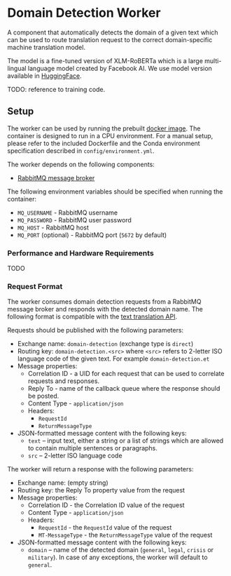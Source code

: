 # Domain Detection Worker

A component that automatically detects the domain of a given text which can be used to route translation request to the correct domain-specific machine translation model.

The model is a fine-tuned version of XLM-RoBERTa which is a large multi-lingual language model created by Facebook AI. We use model version available in [HuggingFace](https://huggingface.co/transformers/model_doc/xlmroberta.html).

TODO: reference to training code.

## Setup

The worker can be used by running the prebuilt [docker image](ghcr.io/project-mtee/domain-detection-worker). The 
container is designed to run in a CPU environment. For a manual setup, please refer to the included Dockerfile and 
the Conda environment specification described in `config/environment.yml`. 

The worker depends on the following components:
- [RabbitMQ message broker](https://www.rabbitmq.com/)

The following environment variables should be specified when running the container:
- `MQ_USERNAME` - RabbitMQ username
- `MQ_PASSWORD` - RabbitMQ user password
- `MQ_HOST` - RabbitMQ host
- `MQ_PORT` (optional) - RabbitMQ port (`5672` by default)

### Performance and Hardware Requirements

TODO

### Request Format

The worker consumes domain detection requests from a RabbitMQ message broker and responds with the detected domain 
name. The following format is compatible with the [text translation API](ghcr.io/project-mtee/text-translation-api).

Requests should be published with the following parameters:
- Exchange name: `domain-detection` (exchange type is `direct`)
- Routing key: `domain-detection.<src>` where `<src>` refers to 2-letter ISO language code of the given text. For 
  example `domain-detection.et`
- Message properties:
  - Correlation ID - a UID for each request that can be used to correlate requests and responses.
  - Reply To - name of the callback queue where the response should be posted.
  - Content Type - `application/json`
  - Headers:
    - `RequestId`
    - `ReturnMessageType`
- JSON-formatted message content with the following keys:
  - `text` – input text, either a string or a list of strings which are allowed to contain multiple sentences or 
    paragraphs.
  - `src` – 2-letter ISO language code

The worker will return a response with the following parameters:
- Exchange name: (empty string)
- Routing key: the Reply To property value from the request
- Message properties:
  - Correlation ID - the Correlation ID value of the request
  - Content Type - `application/json`
  - Headers:
    - `RequestId` - the `RequestId` value of the request
    - `MT-MessageType` - the `ReturnMessageType` value of the request
- JSON-formatted message content with the following keys:
  - `domain` – name of the detected domain (`general`, `legal`, `crisis` or `military`). In case of any exceptions, 
    the worker will default to `general`.